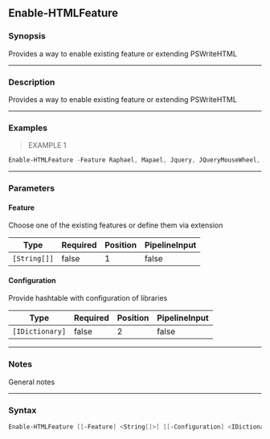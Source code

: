 Enable-HTMLFeature
------------------

### Synopsis
Provides a way to enable existing feature or extending PSWriteHTML

---

### Description

Provides a way to enable existing feature or extending PSWriteHTML

---

### Examples
> EXAMPLE 1

```PowerShell
Enable-HTMLFeature -Feature Raphael, Mapael, Jquery, JQueryMouseWheel, "MapaelMaps_$Map"
```

---

### Parameters
#### **Feature**
Choose one of the existing features or define them via extension

|Type        |Required|Position|PipelineInput|
|------------|--------|--------|-------------|
|`[String[]]`|false   |1       |false        |

#### **Configuration**
Provide hashtable with configuration of libraries

|Type           |Required|Position|PipelineInput|
|---------------|--------|--------|-------------|
|`[IDictionary]`|false   |2       |false        |

---

### Notes
General notes

---

### Syntax
```PowerShell
Enable-HTMLFeature [[-Feature] <String[]>] [[-Configuration] <IDictionary>] [<CommonParameters>]
```
